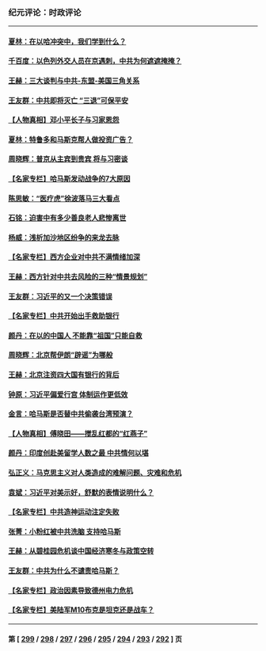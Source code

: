 ### 纪元评论：时政评论
---
#### [夏林：在以哈冲突中，我们学到什么？](../../pages/nsc1025/n14096689.md) 
#### [千百度：以色列外交人员在京遇刺，中共为何遮遮掩掩？](../../pages/nsc1025/n14096976.md) 
#### [王赫：三大谈判与中共-东盟-美国三角关系](../../pages/nsc1025/n14096703.md) 
#### [王友群：中共即将灭亡 “三退”可保平安](../../pages/nsc1025/n14096695.md) 
#### [【人物真相】邓小平长子与习家恩怨](../../pages/nsc1025/n14096619.md) 
#### [夏林：特鲁多和马斯克帮人做投资广告？](../../pages/nsc1025/n14096610.md) 
#### [周晓辉：普京从主宾到贵宾 将与习密谈](../../pages/nsc1025/n14096467.md) 
#### [【名家专栏】哈马斯发动战争的7大原因](../../pages/nsc1025/n14096468.md) 
#### [陈思敏：“医疗虎”徐波落马三大看点](../../pages/nsc1025/n14096374.md) 
#### [石铭：迫害中有多少善良老人悲惨离世](../../pages/nsc1025/n14096322.md) 
#### [杨威：浅析加沙地区纷争的来龙去脉](../../pages/nsc1025/n14095911.md) 
#### [【名家专栏】西方企业对中共不满情绪加深](../../pages/nsc1025/n14094676.md) 
#### [王赫：西方针对中共去风险的三种“情景规划”](../../pages/nsc1025/n14095519.md) 
#### [王友群：习近平的又一个决策错误](../../pages/nsc1025/n14095449.md) 
#### [【名家专栏】中共开始出手救助银行](../../pages/nsc1025/n14091469.md) 
#### [颜丹：在以的中国人 不能靠“祖国”只能自救](../../pages/nsc1025/n14095404.md) 
#### [周晓辉：北京帮伊朗“辟谣”为哪般](../../pages/nsc1025/n14095177.md) 
#### [王赫：北京注资四大国有银行的背后](../../pages/nsc1025/n14094869.md) 
#### [钟原：习近平偏爱行宫 体制运作更低效](../../pages/nsc1025/n14095041.md) 
#### [金言：哈马斯是否替中共偷袭台湾预演？](../../pages/nsc1025/n14094843.md) 
#### [【人物真相】傅晓田——搅乱红都的“红燕子”](../../pages/nsc1025/n14094741.md) 
#### [颜丹：印度创赴美留学人数之最 中共情何以堪](../../pages/nsc1025/n14094409.md) 
#### [弘正义：马克思主义对人类造成的难解问题、灾难和危机](../../pages/nsc1025/n14094457.md) 
#### [袁斌：习近平对美示好，舒默的表情说明什么？](../../pages/nsc1025/n14094410.md) 
#### [【名家专栏】中共造神运动注定失败](../../pages/nsc1025/n14090830.md) 
#### [张菁：小粉红被中共洗脑 支持哈马斯](../../pages/nsc1025/n14094044.md) 
#### [王赫：从碧桂园危机谈中国经济寒冬与政策空转](../../pages/nsc1025/n14094052.md) 
#### [王友群：中共为什么不谴责哈马斯？](../../pages/nsc1025/n14094039.md) 
#### [【名家专栏】政治因素导致德州电力危机](../../pages/nsc1025/n14093104.md) 
#### [【名家专栏】美陆军M10布克是坦克还是战车？](../../pages/nsc1025/n14081648.md) 

---
#### 第 [ [299](./299.md) / [298](./298.md) / [297](./297.md) / [296](./296.md) / [295](./295.md) / [294](./294.md) / [293](./293.md) / [292](./292.md) ] 页
